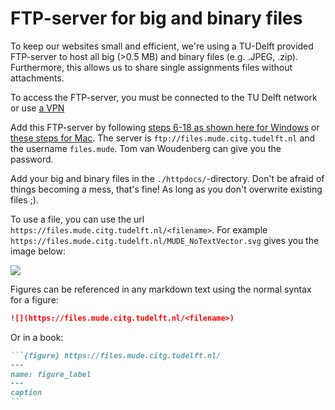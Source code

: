 # FTP-server for big and binary files

To keep our websites small and efficient, we're using a TU-Delft provided FTP-server to host all big (>0.5 MB) and binary files (e.g. .JPEG, .zip). Furthermore, this allows us to share single assignments files without attachments.

To access the FTP-server, you must be connected to the TU Delft network or use [a VPN](https://intranet.tudelft.nl/-/openvpn)

Add this FTP-server by following [steps 6-18 as shown here for Windows](https://github.com/tudelft-mude) or [these steps for Mac](https://ftp-mac.com/how-to-use-ftp-on-mac.html). The server is `ftp://files.mude.citg.tudelft.nl` and the username `files.mude`. Tom van Woudenberg can give you the password.

Add your big and binary files in the `./httpdocs/`-directory. Don't be afraid of things becoming a mess, that's fine! As long as you don't overwrite existing files ;).

To use a file, you can use the url `https://files.mude.citg.tudelft.nl/<filename>`. For example `https://files.mude.citg.tudelft.nl/MUDE_NoTextVector.svg` gives you the image below:

![](https://files.mude.citg.tudelft.nl/MUDE_NoTextVector.svg)

Figures can be referenced in any markdown text using the normal syntax for a figure:

```md
![](https://files.mude.citg.tudelft.nl/<filename>)
```

Or in a book:

````md
```{figure} https://files.mude.citg.tudelft.nl/
---
name: figure_label
---
caption
```
````